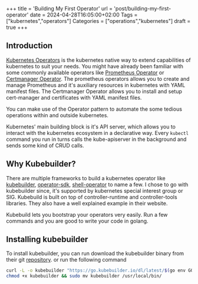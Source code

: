 +++
title = 'Building My First Operator'
url = 'post/building-my-first-operator'
date = 2024-04-28T16:05:00+02:00
Tags = ["kubernetes","operators"]
Categories = ["operations","kubernetes"]
draft = true
+++

## Introduction
[Kubernetes Operators](https://kubernetes.io/docs/concepts/extend-kubernetes/operator/) is the kubernetes native way to extend capabilities of kubernetes to suit your needs. You might have already been familiar with some commonly available operators like [Prometheus Operator](https://prometheus-operator.dev/) or [Certmanager Operator](https://cert-manager.io/docs/installation/operator-lifecycle-manager/). The prometheus operators allows you to create and manage Prometheus and it's auxiliary resources in kubernetes with YAML manifest files. The Certmanager Operator allows you to install and setup cert-manager and certificates with YAML manifest files.

You can make use of the Operator pattern to automate the some tedious operations within and outside kubernetes.

Kubernetes' main building block is it's API server, which allows you to interact with the kubernetes ecosystem in a declarative way. Every `kubectl` command you run in turns calls the kube-apiserver in the background and sends some kind of CRUD calls.

## Why Kubebuilder?
There are multiple frameworks to build a kubernetes operator like [kubebuilder](https://book.kubebuilder.io/), [operator-sdk](https://sdk.operatorframework.io/), [shell-operator](https://github.com/flant/shell-operator) to name a few. I chose to go with kubebuilder since, it's supported by kubernetes special interest group or SIG. Kubebuild is built on top of controller-runtime and controller-tools libraries. They also have a well explained example in their website.

Kubebuild lets you bootstrap your operators very easily. Run a few commands and you are good to write your code in golang.

## Installing kubebuilder
To install kubebuilder, you can run download the kubebuilder binary from their git [repository](https://github.com/kubernetes-sigs/kubebuilder/releases).
or run the following command
```bash
curl -L -o kubebuilder "https://go.kubebuilder.io/dl/latest/$(go env GOOS)/$(go env GOARCH)"
chmod +x kubebuilder && sudo mv kubebuilder /usr/local/bin/
```
